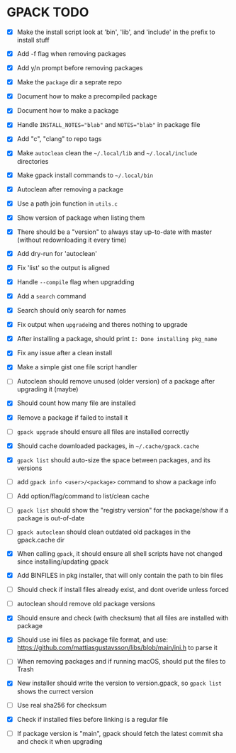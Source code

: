 # GPACK TODO

 - [x] Make the install script look at 'bin', 'lib', and 'include' in the prefix to install stuff
 - [x] Add -f flag when removing packages
 - [x] Add y/n prompt before removing packages
 - [x] Make the `package` dir a seprate repo
 - [x] Document how to make a precompiled package
 - [x] Document how to make a package
 - [x] Handle `INSTALL_NOTES="blab"` and `NOTES="blab"` in package file
 - [x] Add "c", "clang" to repo tags
 - [x] Make `autoclean` clean the `~/.local/lib` and `~/.local/include` directories
 - [x] Make gpack install commands to `~/.local/bin`
 - [x] Autoclean after removing a package
 - [x] Use a path join function in `utils.c`
 - [x] Show version of package when listing them
 - [x] There should be a "version" to always stay up-to-date with master (without redownloading it every time)
 - [x] Add dry-run for 'autoclean'
 - [x] Fix 'list' so the output is aligned
 - [x] Handle `--compile` flag when upgradding
 - [x] Add a `search` command
 - [x] Search should only search for names
 - [x] Fix output when `upgrade`ing and theres nothing to upgrade
 - [x] After installing a package, should print `I: Done installing pkg_name`
 - [x] Fix any issue after a clean install
 - [x] Make a simple gist one file script handler
 - [ ] Autoclean should remove unused (older version) of a package after upgrading it (maybe)
 - [x] Should count how many file are installed
 - [x] Remove a package if failed to install it
 - [ ] `gpack upgrade` should ensure all files are installed correctly
 - [x] Should cache downloaded packages, in `~/.cache/gpack.cache`
 - [x] `gpack list` should auto-size the space between packages, and its versions
 - [ ] add `gpack info <user>/<package>` command to show a package info
 - [ ] Add option/flag/command to list/clean cache
 - [ ] `gpack list` should show the "registry version" for the package/show if a package is out-of-date
 - [ ] `gpack autoclean` should clean outdated old packages in the gpack.cache dir
 - [x] When calling `gpack`, it should ensure all shell scripts have not changed since installing/updating gpack
 - [x] Add BINFILES in pkg installer, that will only contain the path to bin files
 - [ ] Should check if install files already exist, and dont overide unless forced
 - [ ] autoclean should remove old package versions
 - [x] Should ensure and check (with checksum) that all files are installed with package
 - [x] Should use ini files as package file format, and use: https://github.com/mattiasgustavsson/libs/blob/main/ini.h to parse it
 - [ ] When removing packages and if running macOS, should put the files to Trash
 - [x] New installer should write the version to version.gpack, so `gpack list` shows the currect version
 - [ ] Use real sha256 for checksum
 - [x] Check if installed files before linking is a regular file
 - [ ] If package version is "main", gpack should fetch the latest commit sha and check it when upgrading

